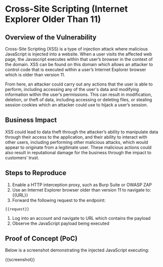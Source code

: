 # Cross-Site Scripting (Internet Explorer Older Than 11)

## Overview of the Vulnerability

Cross-Site Scripting (XSS) is a type of injection attack where malicious JavaScript is injected into a website. When a user visits the affected web page, the Javascript executes within that user’s browser in the context of the domain. XSS can be found on this domain which allows an attacker to control code that is executed within a user’s Internet Explorer browser which is older than version 11.

From here, an attacker could carry out any actions that the user is able to perform, including accessing any of the user's data and modifying information within the user’s permissions. This can result in modification, deletion, or theft of data, including accessing or deleting files, or stealing session cookies which an attacker could use to hijack a user’s session.
  
## Business Impact

XSS could lead to data theft through the attacker’s ability to manipulate data through their access to the application, and their ability to interact with other users, including performing other malicious attacks, which would appear to originate from a legitimate user. These malicious actions could also result in reputational damage for the business through the impact to customers’ trust.

## Steps to Reproduce

1. Enable a HTTP interception proxy, such as Burp Suite or OWASP ZAP
1. Use an Internet Explorer browser older than version 11 to navigate to: {{URL}}
1. Forward the following request to the endpoint:

```HTTP
{{request}}
```

1. Log into an account and navigate to URL which contains the payload
1. Observe the JavaScript payload being executed

## Proof of Concept (PoC)

Below is a screenshot demonstrating the injected JavaScript executing:

{{screenshot}}
